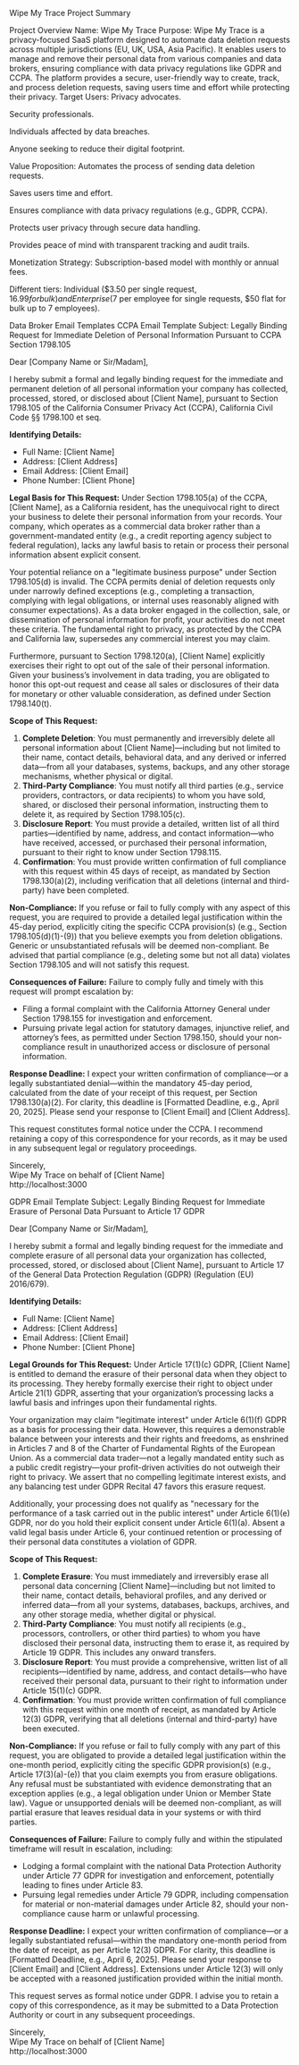 Wipe My Trace Project Summary

Project Overview
Name: Wipe My Trace
Purpose: Wipe My Trace is a privacy-focused SaaS platform designed to automate data deletion requests across multiple jurisdictions (EU, UK, USA, Asia Pacific). It enables users to manage and remove their personal data from various companies and data brokers, ensuring compliance with data privacy regulations like GDPR and CCPA. The platform provides a secure, user-friendly way to create, track, and process deletion requests, saving users time and effort while protecting their privacy.
Target Users:
Privacy advocates.

Security professionals.

Individuals affected by data breaches.

Anyone seeking to reduce their digital footprint.

Value Proposition:
Automates the process of sending data deletion requests.

Saves users time and effort.

Ensures compliance with data privacy regulations (e.g., GDPR, CCPA).

Protects user privacy through secure data handling.

Provides peace of mind with transparent tracking and audit trails.

Monetization Strategy:
Subscription-based model with monthly or annual fees.

Different tiers: Individual ($3.50 per single request, $16.99 for bulk) and Enterprise ($7 per employee for single requests, $50 flat for bulk up to 7 employees).



Data Broker Email Templates
CCPA Email Template
Subject: Legally Binding Request for Immediate Deletion of Personal Information Pursuant to CCPA Section 1798.105

Dear [Company Name or Sir/Madam],

I hereby submit a formal and legally binding request for the immediate and permanent deletion of all personal information your company has collected, processed, stored, or disclosed about [Client Name], pursuant to Section 1798.105 of the California Consumer Privacy Act (CCPA), California Civil Code §§ 1798.100 et seq.

**Identifying Details:**
- Full Name: [Client Name]
- Address: [Client Address]
- Email Address: [Client Email]
- Phone Number: [Client Phone]

**Legal Basis for This Request:**
Under Section 1798.105(a) of the CCPA, [Client Name], as a California resident, has the unequivocal right to direct your business to delete their personal information from your records. Your company, which operates as a commercial data broker rather than a government-mandated entity (e.g., a credit reporting agency subject to federal regulation), lacks any lawful basis to retain or process their personal information absent explicit consent.

Your potential reliance on a "legitimate business purpose" under Section 1798.105(d) is invalid. The CCPA permits denial of deletion requests only under narrowly defined exceptions (e.g., completing a transaction, complying with legal obligations, or internal uses reasonably aligned with consumer expectations). As a data broker engaged in the collection, sale, or dissemination of personal information for profit, your activities do not meet these criteria. The fundamental right to privacy, as protected by the CCPA and California law, supersedes any commercial interest you may claim.

Furthermore, pursuant to Section 1798.120(a), [Client Name] explicitly exercises their right to opt out of the sale of their personal information. Given your business’s involvement in data trading, you are obligated to honor this opt-out request and cease all sales or disclosures of their data for monetary or other valuable consideration, as defined under Section 1798.140(t).

**Scope of This Request:**
1. **Complete Deletion**: You must permanently and irreversibly delete all personal information about [Client Name]—including but not limited to their name, contact details, behavioral data, and any derived or inferred data—from all your databases, systems, backups, and any other storage mechanisms, whether physical or digital.
2. **Third-Party Compliance**: You must notify all third parties (e.g., service providers, contractors, or data recipients) to whom you have sold, shared, or disclosed their personal information, instructing them to delete it, as required by Section 1798.105(c).
3. **Disclosure Report**: You must provide a detailed, written list of all third parties—identified by name, address, and contact information—who have received, accessed, or purchased their personal information, pursuant to their right to know under Section 1798.115.
4. **Confirmation**: You must provide written confirmation of full compliance with this request within 45 days of receipt, as mandated by Section 1798.130(a)(2), including verification that all deletions (internal and third-party) have been completed.

**Non-Compliance:**
If you refuse or fail to fully comply with any aspect of this request, you are required to provide a detailed legal justification within the 45-day period, explicitly citing the specific CCPA provision(s) (e.g., Section 1798.105(d)(1)-(9)) that you believe exempts you from deletion obligations. Generic or unsubstantiated refusals will be deemed non-compliant. Be advised that partial compliance (e.g., deleting some but not all data) violates Section 1798.105 and will not satisfy this request.

**Consequences of Failure:**
Failure to comply fully and timely with this request will prompt escalation by:
- Filing a formal complaint with the California Attorney General under Section 1798.155 for investigation and enforcement.
- Pursuing private legal action for statutory damages, injunctive relief, and attorney’s fees, as permitted under Section 1798.150, should your non-compliance result in unauthorized access or disclosure of personal information.

**Response Deadline:**
I expect your written confirmation of compliance—or a legally substantiated denial—within the mandatory 45-day period, calculated from the date of your receipt of this request, per Section 1798.130(a)(2). For clarity, this deadline is [Formatted Deadline, e.g., April 20, 2025]. Please send your response to [Client Email] and [Client Address].

This request constitutes formal notice under the CCPA. I recommend retaining a copy of this correspondence for your records, as it may be used in any subsequent legal or regulatory proceedings.

Sincerely,  
Wipe My Trace on behalf of [Client Name]  
http://localhost:3000

GDPR Email Template
Subject: Legally Binding Request for Immediate Erasure of Personal Data Pursuant to Article 17 GDPR

Dear [Company Name or Sir/Madam],

I hereby submit a formal and legally binding request for the immediate and complete erasure of all personal data your organization has collected, processed, stored, or disclosed about [Client Name], pursuant to Article 17 of the General Data Protection Regulation (GDPR) (Regulation (EU) 2016/679).

**Identifying Details:**
- Full Name: [Client Name]
- Address: [Client Address]
- Email Address: [Client Email]
- Phone Number: [Client Phone]

**Legal Grounds for This Request:**
Under Article 17(1)(c) GDPR, [Client Name] is entitled to demand the erasure of their personal data when they object to its processing. They hereby formally exercise their right to object under Article 21(1) GDPR, asserting that your organization’s processing lacks a lawful basis and infringes upon their fundamental rights.

Your organization may claim "legitimate interest" under Article 6(1)(f) GDPR as a basis for processing their data. However, this requires a demonstrable balance between your interests and their rights and freedoms, as enshrined in Articles 7 and 8 of the Charter of Fundamental Rights of the European Union. As a commercial data trader—not a legally mandated entity such as a public credit registry—your profit-driven activities do not outweigh their right to privacy. We assert that no compelling legitimate interest exists, and any balancing test under GDPR Recital 47 favors this erasure request.

Additionally, your processing does not qualify as "necessary for the performance of a task carried out in the public interest" under Article 6(1)(e) GDPR, nor do you hold their explicit consent under Article 6(1)(a). Absent a valid legal basis under Article 6, your continued retention or processing of their personal data constitutes a violation of GDPR.

**Scope of This Request:**
1. **Complete Erasure**: You must immediately and irreversibly erase all personal data concerning [Client Name]—including but not limited to their name, contact details, behavioral profiles, and any derived or inferred data—from all your systems, databases, backups, archives, and any other storage media, whether digital or physical.
2. **Third-Party Compliance**: You must notify all recipients (e.g., processors, controllers, or other third parties) to whom you have disclosed their personal data, instructing them to erase it, as required by Article 19 GDPR. This includes any onward transfers.
3. **Disclosure Report**: You must provide a comprehensive, written list of all recipients—identified by name, address, and contact details—who have received their personal data, pursuant to their right to information under Article 15(1)(c) GDPR.
4. **Confirmation**: You must provide written confirmation of full compliance with this request within one month of receipt, as mandated by Article 12(3) GDPR, verifying that all deletions (internal and third-party) have been executed.

**Non-Compliance:**
If you refuse or fail to fully comply with any part of this request, you are obligated to provide a detailed legal justification within the one-month period, explicitly citing the specific GDPR provision(s) (e.g., Article 17(3)(a)-(e)) that you claim exempts you from erasure obligations. Any refusal must be substantiated with evidence demonstrating that an exception applies (e.g., a legal obligation under Union or Member State law). Vague or unsupported denials will be deemed non-compliant, as will partial erasure that leaves residual data in your systems or with third parties.

**Consequences of Failure:**
Failure to comply fully and within the stipulated timeframe will result in escalation, including:
- Lodging a formal complaint with the national Data Protection Authority under Article 77 GDPR for investigation and enforcement, potentially leading to fines under Article 83.
- Pursuing legal remedies under Article 79 GDPR, including compensation for material or non-material damages under Article 82, should your non-compliance cause harm or unlawful processing.

**Response Deadline:**
I expect your written confirmation of compliance—or a legally substantiated refusal—within the mandatory one-month period from the date of receipt, as per Article 12(3) GDPR. For clarity, this deadline is [Formatted Deadline, e.g., April 6, 2025]. Please send your response to [Client Email] and [Client Address]. Extensions under Article 12(3) will only be accepted with a reasoned justification provided within the initial month.

This request serves as formal notice under GDPR. I advise you to retain a copy of this correspondence, as it may be submitted to a Data Protection Authority or court in any subsequent proceedings.

Sincerely,  
Wipe My Trace on behalf of [Client Name]  
http://localhost:3000

